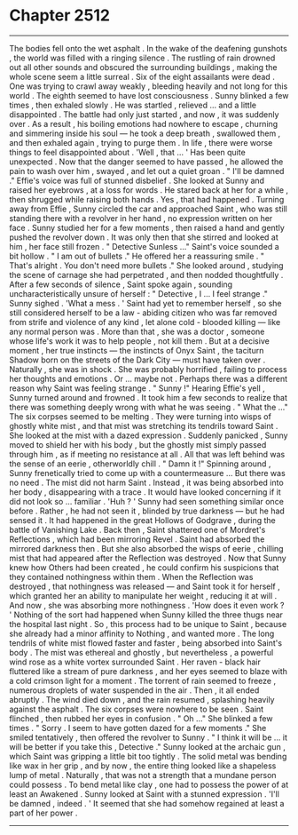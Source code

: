 
# Chapter 2512


---

The bodies fell onto the wet asphalt .
In the wake of the deafening gunshots , the world was filled with a ringing silence . The rustling of rain drowned out all other sounds and obscured the
surrounding buildings , making the whole scene seem a little surreal .
Six of the eight assailants were dead . One was trying to crawl away weakly , bleeding heavily and not long for this world . The eighth seemed to have lost consciousness .
Sunny blinked a few times , then exhaled slowly .
He was startled , relieved … and a little disappointed .
The battle had only just started , and now , it was suddenly over . As a result , his boiling emotions had nowhere to escape , churning and simmering inside his soul — he took a deep breath , swallowed them , and then exhaled again , trying to purge them .
In life , there were worse things to feel disappointed about .
'Well , that … '
Has been quite unexpected .
Now that the danger seemed to have passed , he allowed the pain to wash over him , swayed , and let out a quiet groan .
" I'll be damned ."
Effie's voice was full of stunned disbelief . She looked at Sunny and raised her eyebrows , at a loss for words .
He stared back at her for a while , then shrugged while raising both hands .
Yes , that had happened .
Turning away from Effie , Sunny circled the car and approached Saint , who was still standing there with a revolver in her hand , no expression written on her face . Sunny studied her for a few moments , then raised a hand and gently pushed the revolver down .
It was only then that she stirred and looked at him , her face still frozen .
" Detective Sunless …"
Saint's voice sounded a bit hollow .
" I am out of bullets ."
He offered her a reassuring smile .
" That's alright . You don't need more bullets ."
She looked around , studying the scene of carnage she had perpetrated , and then nodded thoughtfully .
After a few seconds of silence , Saint spoke again , sounding uncharacteristically unsure of herself :
" Detective , I … I feel strange ."
Sunny sighed .
'What a mess . '
Saint had yet to remember herself , so she still considered herself to be a law - abiding citizen who was far removed from strife and violence of any kind , let alone cold - blooded killing — like any normal person was . More than that , she was a doctor , someone whose life's work it was to help people , not kill them .
But at a decisive moment , her true instincts — the instincts of Onyx Saint , the taciturn Shadow born on the streets of the Dark City — must have taken
over .
Naturally , she was in shock . She was probably horrified , failing to process her thoughts and emotions .
Or … maybe not .
Perhaps there was a different reason why Saint was feeling strange .
" Sunny !"
Hearing Effie's yell , Sunny turned around and frowned . It took him a few seconds to realize that there was something deeply wrong with what he was seeing .
" What the …"
The six corpses seemed to be melting .
They were turning into wisps of ghostly white mist , and that mist was stretching its tendrils toward Saint .
She looked at the mist with a dazed expression .
Suddenly panicked , Sunny moved to shield her with his body , but the ghostly mist simply passed through him , as if meeting no resistance at all . All that was left behind was the sense of an eerie , otherworldly chill .
" Damn it !"
Spinning around , Sunny frenetically tried to come up with a countermeasure …
But there was no need .
The mist did not harm Saint . Instead , it was being absorbed into her body , disappearing with a trace .
It would have looked concerning if it did not look so … familiar .
'Huh ? '
Sunny had seen something similar once before .
Rather , he had not seen it , blinded by true darkness — but he had sensed it .
It had happened in the great Hollows of Godgrave , during the battle of Vanishing Lake . Back then , Saint shattered one of Mordret's Reflections , which had been mirroring Revel .
Saint had absorbed the mirrored darkness then . But she also absorbed the wisps of eerie , chilling mist that had appeared after the Reflection was destroyed .
Now that Sunny knew how Others had been created , he could confirm his suspicions that they contained nothingness within them . When the Reflection was destroyed , that nothingness was released — and Saint took it for herself , which granted her an ability to manipulate her weight , reducing it at will .
And now , she was absorbing more nothingness .
'How does it even work ? '
Nothing of the sort had happened when Sunny killed the three thugs near the hospital last night . So , this process had to be unique to Saint , because she already had a minor affinity to Nothing , and wanted more .
The long tendrils of white mist flowed faster and faster , being absorbed into Saint's body . The mist was ethereal and ghostly , but nevertheless , a powerful wind rose as a white vortex surrounded Saint . Her raven - black hair fluttered like a stream of pure darkness , and her eyes seemed to blaze with a cold crimson light for a moment .
The torrent of rain seemed to freeze , numerous droplets of water suspended in the air .
Then , it all ended abruptly .
The wind died down , and the rain resumed , splashing heavily against the asphalt .
The six corpses were nowhere to be seen .
Saint flinched , then rubbed her eyes in confusion .
" Oh …"
She blinked a few times .
" Sorry . I seem to have gotten dazed for a few moments ."
She smiled tentatively , then offered the revolver to Sunny .
" I think it will be … it will be better if you take this , Detective ."
Sunny looked at the archaic gun , which Saint was gripping a little bit too tightly .
The solid metal was bending like wax in her grip , and by now , the entire thing looked like a shapeless lump of metal .
Naturally , that was not a strength that a mundane person could possess .
To bend metal like clay , one had to possess the power of at least an Awakened .
Sunny looked at Saint with a stunned expression .
'I'll be damned , indeed . '
It seemed that she had somehow regained at least a part of her power .

---

